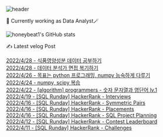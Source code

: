 
![header](https://capsule-render.vercel.app/api?type=waving&color=timeGradient&height=200&section=header&text=dahyun%20chung%20☁️&fontSize=70)

🎩 Currently working as Data Analyst🪄

 ![honeybeat1's GitHub stats](https://github-readme-stats.vercel.app/api?username=honeybeat1&show_icons=true&hide_border=False)
 
 

✍️ Latest velog Post

[2022/4/28 - 식품영양성분 데이터 공부하기](https://velog.io/@honeybeat1/%EC%8B%9D%ED%92%88%EC%98%81%EC%96%91%EC%84%B1%EB%B6%84-%EB%8D%B0%EC%9D%B4%ED%84%B0-%EA%B3%B5%EB%B6%80%ED%95%98%EA%B8%B0) <br>
[2022/4/28 - 데이터 분석가 면접 복기하기](https://velog.io/@honeybeat1/%EB%8D%B0%EC%9D%B4%ED%84%B0-%EB%B6%84%EC%84%9D%EA%B0%80-%EB%A9%B4%EC%A0%91-%EB%B3%B5%EA%B8%B0%ED%95%98%EA%B8%B0) <br>
[2022/4/26 - 목표는 python 프로그래밍, numpy 능숙하게 다루기](https://velog.io/@honeybeat1/%EB%AA%A9%ED%91%9C%EB%8A%94-python-%ED%94%84%EB%A1%9C%EA%B7%B8%EB%9E%98%EB%B0%8D-numpy-%EB%8A%A5%EC%88%99%ED%95%98%EA%B2%8C-%EB%8B%A4%EB%A3%A8%EA%B8%B0) <br>
[2022/4/24 - numpy, scipy 복습](https://velog.io/@honeybeat1/numpy-scipy-%EB%B3%B5%EC%8A%B5) <br>
[2022/4/22 - [algorithm] programmers - 숫자 문자열과 영단어 lv.1](https://velog.io/@honeybeat1/algorithm-programmers-%EC%88%AB%EC%9E%90-%EB%AC%B8%EC%9E%90%EC%97%B4%EA%B3%BC-%EC%98%81%EB%8B%A8%EC%96%B4-lv.1) <br>
[2022/4/19 - [SQL Runday] HackerRank - Interviews](https://velog.io/@honeybeat1/SQL-Runday-HackerRank-Interviews) <br>
[2022/4/16 - [SQL Runday] HackerRank - Symmetric Pairs](https://velog.io/@honeybeat1/SQL-Runday-HackerRank-Symmetric-Pairs) <br>
[2022/4/16 - [SQL Runday] HackerRank - Placements](https://velog.io/@honeybeat1/SQL-Runday-HackerRank-Placements) <br>
[2022/4/16 - [SQL Runday] HackerRank - SQL Project Planning](https://velog.io/@honeybeat1/SQL-Runday-HackerRank-SQL-Project-Planning) <br>
[2022/4/12 - [SQL Runday] HackerRank - Contest Leaderboard](https://velog.io/@honeybeat1/SQL-Runday-HackerRank-Contest-Leaderboard) <br>
[2022/4/11 - [SQL Runday] HackerRank - Challenges](https://velog.io/@honeybeat1/SQL-Runday-HackerRank-Challengers) <br>
